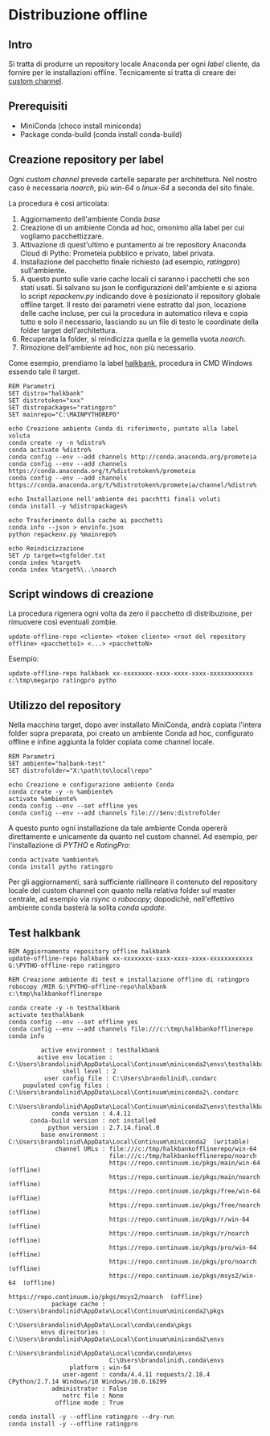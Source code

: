 # Distribuzione offline

## Intro
Si tratta di produrre un repository locale Anaconda per ogni _label_ cliente, da fornire per le installazioni offline. Tecnicamente si tratta di creare dei [custom channel](https://conda.io/docs/user-guide/tasks/create-custom-channels.html).


## Prerequisiti
- MiniConda (choco install miniconda)
- Package conda-build (conda install conda-build)

## Creazione repository per label

Ogni _custom channel_ prevede cartelle separate per architettura. Nel nostro caso è necessaria _noarch_, più _win-64_ o _linux-64_ a seconda del sito finale.

La procedura è così articolata:

1. Aggiornamento dell'ambiente Conda _base_
2. Creazione di un ambiente Conda ad hoc, omonimo alla label per cui vogliamo pacchettizzare.
3. Attivazione di quest'ultimo e puntamento ai tre repository Anaconda Cloud di Pytho: Prometeia pubblico e privato, label privata.
4. Installazione del pacchetto finale richiesto (ad esempio, _ratingpro_) sull'ambiente.
5. A questo punto sulle varie cache locali ci saranno i pacchetti che son stati usati. Si salvano su json le configurazioni dell'ambiente e si aziona lo script _repackenv.py_ indicando dove è posizionato il repository globale offline target. Il resto dei parametri viene estratto dal json, locazione delle cache incluse, per cui la procedura in automatico rileva e copia tutto e solo il necessario, lasciando su un file di testo le coordinate della folder target dell'architettura.
6. Recuperata la folder, si reindicizza quella e la gemella vuota _noarch_.
7. Rimozione dell'ambiente ad hoc, non più necessario. 

Come esempio, prendiamo la label [halkbank](https://anaconda.org/prometeia/repo/files?type=any&label=halkbank), procedura in CMD Windows essendo tale il target.

    REM Parametri
    SET distro="halkbank"
    SET distrotoken="xxx"
    SET distropackages="ratingpro"
    SET mainrepo="C:\MAINPYTHOREPO"

    echo Creazione ambiente Conda di riferimento, puntato alla label voluta
    conda create -y -n %distro%
    conda activate %distro%
    conda config --env --add channels http://conda.anaconda.org/prometeia
    conda config --env --add channels https://conda.anaconda.org/t/%distrotoken%/prometeia
    conda config --env --add channels https://conda.anaconda.org/t/%distrotoken%/prometeia/channel/%distro%

    echo Installazione nell'ambiente dei pacchtti finali voluti
    conda install -y %distropackages%

    echo Trasferimento dalla cache ai pacchetti
    conda info --json > envinfo.json
    python repackenv.py %mainrepo%

    echo Reindicizzazione
    SET /p target=<tgfolder.txt
    conda index %target%
    conda index %target%\..\noarch

## Script windows di creazione

 La procedura rigenera ogni volta da zero il pacchetto di distribuzione, per rimuovere così eventuali zombie.

    update-offline-repo <cliente> <token cliente> <root del repository offline> <pacchetto1> <...> <pacchettoN>

Esempio:

    update-offline-repo halkbank xx-xxxxxxxx-xxxx-xxxx-xxxx-xxxxxxxxxxxx c:\tmp\megarpo ratingpro pytho

## Utilizzo del repository

Nella macchina target, dopo aver installato MiniConda, andrà copiata l'intera folder sopra preparata, poi creato un ambiente Conda ad hoc, configurato offline e infine aggiunta la folder copiata come channel locale. 

    REM Parametri
    SET ambiente="halbank-test"
    SET distrofolder="X:\path\to\local\repo"

    echo Creazione e configurazione ambiente Conda
    conda create -y -n %ambiente%
    activate %ambiente%
    conda config --env --set offline yes
    conda config --env --add channels file:///$env:distrofolder
    
A questo punto ogni installazione da tale ambiente Conda opererà direttamente e unicamente da quanto nel custom channel. Ad esempio, per l'installazione di _PYTHO_ e _RatingPro_:

    conda activate %ambiente%
    conda install pytho ratingpro

Per gli aggiornamenti, sarà sufficiente riallineare il contenuto del repository locale del custom channel con quanto nella relativa folder sul master centrale, ad esempio via _rsync_ o _robocopy_; dopodiché, nell'effettivo ambiente conda basterà la solita _conda update_.

## Test halkbank

    REM Aggiornamento repository offline halkbank
    update-offline-repo halkbank xx-xxxxxxxx-xxxx-xxxx-xxxx-xxxxxxxxxxxx G:\PYTHO-offline-repo ratingpro

    REM Creazione ambiente di test e installazione offline di ratingpro
    robocopy /MIR G:\PYTHO-offline-repo\halkbank c:\tmp\halkbankofflinerepo

    conda create -y -n testhalkbank
    activate testhalkbank
    conda config --env --set offline yes
    conda config --env --add channels file:///c:\tmp\halkbankofflinerepo
    conda info

             active environment : testhalkbank
            active env location : C:\Users\brandolinid\AppData\Local\Continuum\miniconda2\envs\testhalkbank
                   shell level : 2
              user config file : C:\Users\brandolinid\.condarc
        populated config files : C:\Users\brandolinid\AppData\Local\Continuum\miniconda2\.condarc
                                C:\Users\brandolinid\AppData\Local\Continuum\miniconda2\envs\testhalkbank\.condarc
                conda version : 4.4.11
          conda-build version : not installed
               python version : 2.7.14.final.0
             base environment : C:\Users\brandolinid\AppData\Local\Continuum\miniconda2  (writable)
                 channel URLs : file:///c:/tmp/halkbankofflinerepo/win-64
                                file:///c:/tmp/halkbankofflinerepo/noarch
                                https://repo.continuum.io/pkgs/main/win-64  (offline)
                                https://repo.continuum.io/pkgs/main/noarch  (offline)
                                https://repo.continuum.io/pkgs/free/win-64  (offline)
                                https://repo.continuum.io/pkgs/free/noarch  (offline)
                                https://repo.continuum.io/pkgs/r/win-64  (offline)
                                https://repo.continuum.io/pkgs/r/noarch  (offline)
                                https://repo.continuum.io/pkgs/pro/win-64  (offline)
                                https://repo.continuum.io/pkgs/pro/noarch  (offline)
                                https://repo.continuum.io/pkgs/msys2/win-64  (offline)
                                https://repo.continuum.io/pkgs/msys2/noarch  (offline)
                package cache : C:\Users\brandolinid\AppData\Local\Continuum\miniconda2\pkgs
                                C:\Users\brandolinid\AppData\Local\conda\conda\pkgs
             envs directories : C:\Users\brandolinid\AppData\Local\Continuum\miniconda2\envs
                                C:\Users\brandolinid\AppData\Local\conda\conda\envs
                                C:\Users\brandolinid\.conda\envs
                     platform : win-64
                   user-agent : conda/4.4.11 requests/2.18.4 CPython/2.7.14 Windows/10 Windows/10.0.16299
                administrator : False
                   netrc file : None
                 offline mode : True

    conda install -y --offline ratingpro --dry-run
    conda install -y --offline ratingpro
